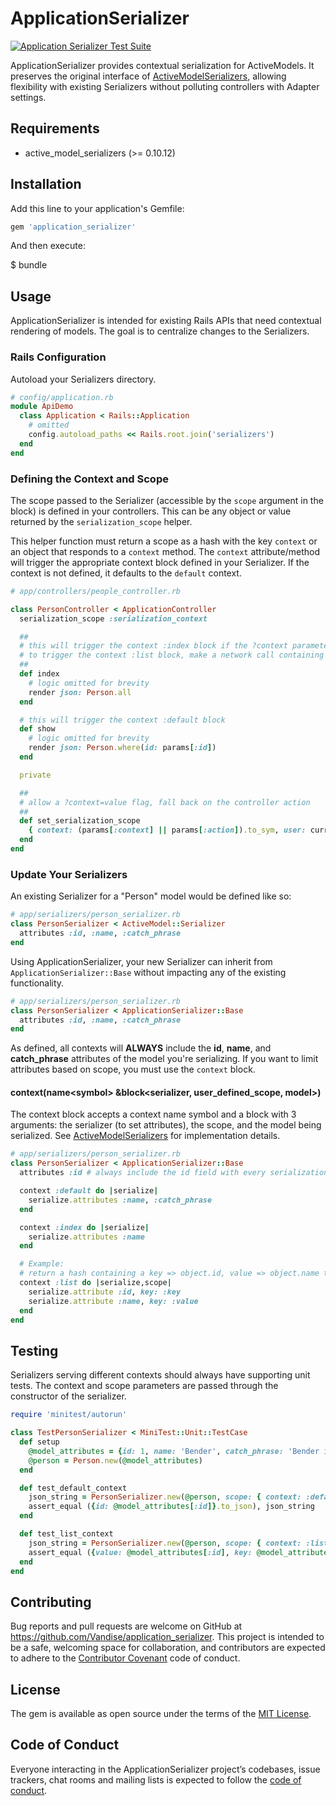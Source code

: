 # ApplicationSerializer

[![Application Serializer Test Suite](https://github.com/Vandise/application_serializer/actions/workflows/test_suite.yml/badge.svg)](https://github.com/Vandise/application_serializer/actions/workflows/test_suite.yml)

ApplicationSerializer provides contextual serialization for ActiveModels. It preserves the original interface of <a href="https://github.com/rails-api/active_model_serializers" target="_blank">ActiveModelSerializers</a>, allowing flexibility with existing Serializers without polluting controllers with Adapter settings.

## Requirements

- active\_model\_serializers (>= 0.10.12)

## Installation

Add this line to your application's Gemfile:

```ruby
gem 'application_serializer'
```

And then execute:

  $ bundle

## Usage

ApplicationSerializer is intended for existing Rails APIs that need contextual rendering of models. The goal is to centralize changes to the Serializers.

### Rails Configuration

Autoload your Serializers directory.

```ruby
# config/application.rb
module ApiDemo
  class Application < Rails::Application
    # omitted
    config.autoload_paths << Rails.root.join('serializers')
  end
end
```

### Defining the Context and Scope

The scope passed to the Serializer (accessible by the `scope` argument in the block) is defined in your controllers. This can be any object or value returned by the `serialization_scope` helper.

This helper function must return a scope as a hash with the key `context` or an object that responds to a `context` method. The `context` attribute/method will trigger the appropriate context block defined in your Serializer. If the context is not defined, it defaults to the `default` context.

```ruby
# app/controllers/people_controller.rb

class PersonController < ApplicationController
  serialization_scope :serialization_context

  ##
  # this will trigger the context :index block if the ?context parameter is not present
  # to trigger the context :list block, make a network call containing ?context=list
  ##
  def index
    # logic omitted for brevity
    render json: Person.all
  end

  # this will trigger the context :default block
  def show
    # logic omitted for brevity
    render json: Person.where(id: params[:id])
  end

  private

  ##
  # allow a ?context=value flag, fall back on the controller action
  ##
  def set_serialization_scope
    { context: (params[:context] || params[:action]).to_sym, user: current_user }
  end
end
```

### Update Your Serializers

An existing Serializer for a "Person" model would be defined like so:

```ruby
# app/serializers/person_serializer.rb
class PersonSerializer < ActiveModel::Serializer
  attributes :id, :name, :catch_phrase
end
```

Using ApplicationSerializer, your new Serializer can inherit from `ApplicationSerializer::Base` without impacting any of the existing functionality.

```ruby
# app/serializers/person_serializer.rb
class PersonSerializer < ApplicationSerializer::Base
  attributes :id, :name, :catch_phrase
end
```

As defined, all contexts will **ALWAYS** include the **id**, **name**, and **catch_phrase** attributes of the model you're serializing. If you want to limit attributes based on scope, you must use the `context` block.

#### context(name\<symbol\> &block\<serializer, user\_defined\_scope, model\>)

The context block accepts a context name symbol and a block with 3 arguments: the serializer (to set attributes), the scope, and the model being serialized. See <a href="https://github.com/rails-api/active_model_serializers" target="_blank">ActiveModelSerializers</a> for implementation details.

```ruby
# app/serializers/person_serializer.rb
class PersonSerializer < ApplicationSerializer::Base
  attributes :id # always include the id field with every serialization request

  context :default do |serialize|
    serialize.attributes :name, :catch_phrase
  end

  context :index do |serialize|
    serialize.attributes :name
  end

  # Example:
  # return a hash containing a key => object.id, value => object.name to populate a select list
  context :list do |serialize,scope|
    serialize.attribute :id, key: :key
    serialize.attribute :name, key: :value
  end
end
```

## Testing

Serializers serving different contexts should always have supporting unit tests. The context and scope parameters are passed through the constructor of the serializer.

```ruby
require 'minitest/autorun'

class TestPersonSerializer < MiniTest::Unit::TestCase
  def setup
    @model_attributes = {id: 1, name: 'Bender', catch_phrase: 'Bender is great'}
    @person = Person.new(@model_attributes)
  end

  def test_default_context
    json_string = PersonSerializer.new(@person, scope: { context: :default }).to_json
    assert_equal ({id: @model_attributes[:id]}.to_json), json_string
  end

  def test_list_context
    json_string = PersonSerializer.new(@person, scope: { context: :list }).to_json
    assert_equal ({value: @model_attributes[:id], key: @model_attributes[:name]}.to_json), json_string
  end
end
```

## Contributing

Bug reports and pull requests are welcome on GitHub at https://github.com/Vandise/application_serializer. This project is intended to be a safe, welcoming space for collaboration, and contributors are expected to adhere to the [Contributor Covenant](http://contributor-covenant.org) code of conduct.

## License

The gem is available as open source under the terms of the [MIT License](https://opensource.org/licenses/MIT).

## Code of Conduct

Everyone interacting in the ApplicationSerializer project’s codebases, issue trackers, chat rooms and mailing lists is expected to follow the [code of conduct](https://github.com/Vandise/application_serializer/blob/master/CODE_OF_CONDUCT.md).
